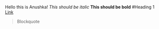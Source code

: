 Hello this is Anushka!
*This should be italic*
**This should be bold**
#Heading 1
[Link](https://github.com/ajakhanwal/cse15l-lab-reports/edit/main/index.md)
>Blockquote
